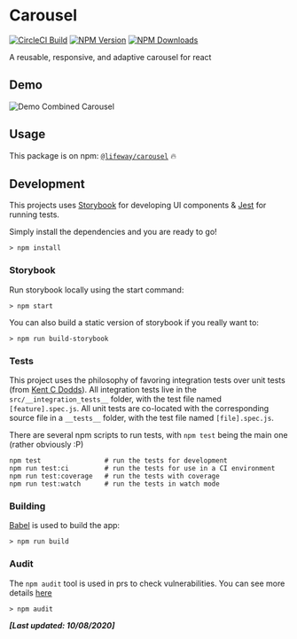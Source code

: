 # Carousel
[![CircleCI Build](https://img.shields.io/circleci/build/github/LifewayIT/carousel/master?token=b67a6d07fbdd18e4b0283491299a0331a2c8c504)](https://app.circleci.com/pipelines/github/LifewayIT/carousel)
[![NPM Version](https://img.shields.io/npm/v/@lifeway/carousel)](https://www.npmjs.com/package/@lifeway/carousel)
[![NPM Downloads](https://img.shields.io/npm/dm/@lifeway/carousel)](https://www.npmjs.com/package/@lifeway/carousel)

A reusable, responsive, and adaptive carousel for react

## Demo

![Demo Combined Carousel](docs/demo/combined-carousel.gif)

## Usage

This package is on npm: [`@lifeway/carousel`](https://www.npmjs.com/package/@lifeway/carousel) :fire:

## Development

This projects uses [Storybook](https://storybook.js.org/) for developing UI components & [Jest](https://jestjs.io/) for running tests. 

Simply install the dependencies and you are ready to go!
```
> npm install
```

### Storybook

Run storybook locally using the start command:
```
> npm start
```

You can also build a static version of storybook if you really want to:
```
> npm run build-storybook
```

### Tests

This project uses the philosophy of favoring integration tests over unit tests (from [Kent C Dodds](https://kentcdodds.com/blog/write-tests)).
All integration tests live in the `src/__integration_tests__` folder, with the test file named `[feature].spec.js`.
All unit tests are co-located with the corresponding source file in a `__tests__` folder, with the test file named `[file].spec.js`.

There are several npm scripts to run tests, with `npm test` being the main one (rather obviously :P)

```
npm test                # run the tests for development
npm run test:ci         # run the tests for use in a CI environment
npm run test:coverage   # run the tests with coverage
npm run test:watch      # run the tests in watch mode
```

### Building

[Babel](https://babeljs.io/) is used to build the app:

```
> npm run build
```

### Audit

The `npm audit` tool is used in prs to check vulnerabilities.  You can see more details [here](https://docs.npmjs.com/cli/audit)

```
> npm audit
```


_**[Last updated: 10/08/2020]**_
